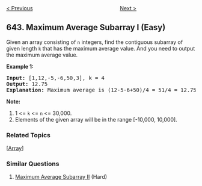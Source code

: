 <!--|This file generated by command(leetcode description); DO NOT EDIT.    |-->
<!--+----------------------------------------------------------------------+-->
<!--|@author    Openset <openset.wang@gmail.com>                           |-->
<!--|@link      https://github.com/openset                                 |-->
<!--|@home      https://github.com/openset/leetcode                        |-->
<!--+----------------------------------------------------------------------+-->

[< Previous](https://github.com/openset/leetcode/tree/master/problems/design-search-autocomplete-system "Design Search Autocomplete System")
　　　　　　　　　　　　　　　　
[Next >](https://github.com/openset/leetcode/tree/master/problems/maximum-average-subarray-ii "Maximum Average Subarray II")

## 643. Maximum Average Subarray I (Easy)

<p>
Given an array consisting of <code>n</code> integers, find the contiguous subarray of given length <code>k</code> that has the maximum average value. And you need to output the maximum average value.
</p>

<p><b>Example 1:</b><br />
<pre>
<b>Input:</b> [1,12,-5,-6,50,3], k = 4
<b>Output:</b> 12.75
<b>Explanation:</b> Maximum average is (12-5-6+50)/4 = 51/4 = 12.75
</pre>
</p>

<p><b>Note:</b><br>
<ol>
<li>1 <= <code>k</code> <= <code>n</code> <= 30,000.</li>
<li>Elements of the given array will be in the range [-10,000, 10,000].</li>
</ol>
</p>

### Related Topics
  [[Array](https://github.com/openset/leetcode/tree/master/tag/array/README.md)]

### Similar Questions
  1. [Maximum Average Subarray II](https://github.com/openset/leetcode/tree/master/problems/maximum-average-subarray-ii) (Hard)

